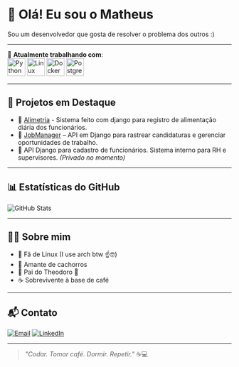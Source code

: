 
# 👋 Olá! Eu sou o Matheus

Sou um desenvolvedor que gosta de resolver o problema dos outros :)

---

🎯 **Atualmente trabalhando com**:  
<img src="https://cdn.jsdelivr.net/gh/devicons/devicon/icons/python/python-original.svg" width="40" alt="Python" />
<img src="https://cdn.jsdelivr.net/gh/devicons/devicon/icons/linux/linux-original.svg" width="40" alt="Linux" />
<img src="https://cdn.jsdelivr.net/gh/devicons/devicon/icons/docker/docker-original.svg" width="40" alt="Docker" />
<img src="https://cdn.jsdelivr.net/gh/devicons/devicon/icons/postgresql/postgresql-original.svg" width="40" alt="PostgreSQL" />

---

## 🚀 Projetos em Destaque

- 🍱 [Alimetria](https://github.com/sql1freitas/Alimetria) - Sistema feito com django para registro de alimentação diária dos funcionários.
- 🔧 [JobManager](https://github.com/sql1freitas/JobManager) – API em Django para rastrear candidaturas e gerenciar oportunidades de trabalho.  
- 💼 API Django para cadastro de funcionários. Sistema interno para RH e supervisores. *(Privado no momento)*

---


## 📊 Estatísticas do GitHub

![GitHub Stats](https://github-readme-stats.vercel.app/api?username=sql1freitas&show_icons=true&theme=radical&count_private=true)

---

## 🙋‍♂️ Sobre mim

- 🐧 Fã de Linux (I use arch btw ☝🤓)  
- 🐶 Amante de cachorros  
- 👶 Pai do Theodoro 🍼  
- ☕ Sobrevivente à base de café  

---

## 📬 Contato

[![Email](https://img.shields.io/badge/-Email-red?style=flat-square&logo=gmail&logoColor=white)](mailto:matheus.fvf.dev@gmail.com)
[![LinkedIn](https://img.shields.io/badge/-LinkedIn-blue?style=flat-square&logo=linkedin&logoColor=white)](https://www.linkedin.com/in/matheus-java-dev/)

---

> _"Codar. Tomar café. Dormir. Repetir."_ ☕💻
